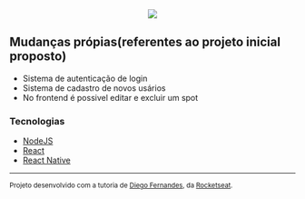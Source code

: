 <div align="center">
    <a title="Semana OmniStack 9" href="https://github.com/Rocketseat/semana-omnistack-9">
        <img src="https://github.com/Rocketseat/semana-omnistack-9/blob/master/.github/logo.png">
    </a>
</div>

## Mudanças própias(referentes ao projeto inicial proposto)
   * Sistema de autenticação de login
   * Sistema de cadastro de novos usários
   * No frontend é possivel editar e excluir um spot

### Tecnologias
   * [NodeJS](https://nodejs.org/en/)
   * [React](https://reactjs.org/)
   * [React Native](https://facebook.github.io/react-native/)

---
<sup>Projeto desenvolvido com a tutoria de [Diego Fernandes](https://github.com/diego3g), da [Rocketseat](rocketseat.com.br).</sup>

